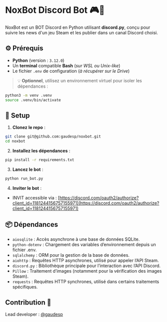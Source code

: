 # NoxBot Discord Bot 🎮🔔
NoxBot est un BOT Discord en Python utilisant **discord.py**, conçu pour suivre les news d'un jeu Steam et les publier dans un canal Discord choisi.

## ⚙️ Prérequis
- **Python** (version : `3.12.0`)
- Un **terminal** compatible **Bash** (*sur WSL ou Unix-like*)
- Le fichier `.env` de configuration (*à récupérer sur le Drive*)

> 💡 **Optionnel**, utilisez un environnement virtuel pour isoler les dépendances :
```bash
python3 -m venv .venv
source .venv/bin/activate
```

## 🚀 Setup
1. **Clonez le repo** :
```bash
git clone git@github.com:gaudesp/noxbot.git
cd noxbot
```

2. **Installez les dépendances** :
```bash
pip install -r requirements.txt
```

3. **Lancez le bot** :
```bash
python run_bot.py
```

4. **Inviter le bot** :
- INVIT accessible via : [https://discord.com/oauth2/authorize?client_id=1181244156757155971](https://discord.com/oauth2/authorize?client_id=1181244156757155971)

## 📦 Dépendances
- `aiosqlite` : Accès asynchrone à une base de données SQLite.
- `python-dotenv` : Chargement des variables d’environnement depuis un fichier .env.
- `sqlalchemy` : ORM pour la gestion de la base de données.
- `aiohttp` : Requêtes HTTP asynchrones, utilisé pour appeler l’API Steam.
- `discord.py` : Bibliothèque principale pour l’interaction avec l’API Discord.
- `Pillow` : Traitement d’images (notamment pour la vérification des images Steam).
- `requests` : Requêtes HTTP synchrones, utilisé dans certains traitements spécifiques.

## Contribution 🤝
Lead developer : [@gaudesp](https://github.com/gaudesp)
